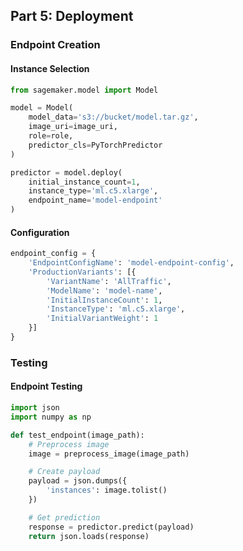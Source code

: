 ## Part 5: Deployment

### Endpoint Creation

#### Instance Selection
```python
from sagemaker.model import Model

model = Model(
    model_data='s3://bucket/model.tar.gz',
    image_uri=image_uri,
    role=role,
    predictor_cls=PyTorchPredictor
)

predictor = model.deploy(
    initial_instance_count=1,
    instance_type='ml.c5.xlarge',
    endpoint_name='model-endpoint'
)
```

#### Configuration
```python
endpoint_config = {
    'EndpointConfigName': 'model-endpoint-config',
    'ProductionVariants': [{
        'VariantName': 'AllTraffic',
        'ModelName': 'model-name',
        'InitialInstanceCount': 1,
        'InstanceType': 'ml.c5.xlarge',
        'InitialVariantWeight': 1
    }]
}
```

### Testing

#### Endpoint Testing
```python
import json
import numpy as np

def test_endpoint(image_path):
    # Preprocess image
    image = preprocess_image(image_path)

    # Create payload
    payload = json.dumps({
        'instances': image.tolist()
    })

    # Get prediction
    response = predictor.predict(payload)
    return json.loads(response)